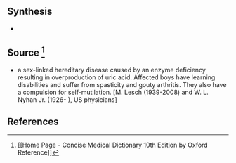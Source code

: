 ## Synthesis
- 
## Source [^1]
- a sex-linked hereditary disease caused by an enzyme deficiency resulting in overproduction of uric acid. Affected boys have learning disabilities and suffer from spasticity and gouty arthritis. They also have a compulsion for self-mutilation. \[M. Lesch (1939-2008) and W. L. Nyhan Jr. (1926- ), US physicians]
## References

[^1]: [[Home Page - Concise Medical Dictionary 10th Edition by Oxford Reference]]